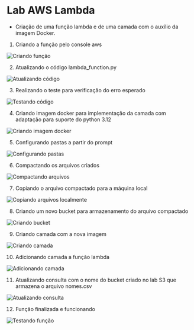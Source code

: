 # Lab AWS Lambda

- Criação de uma função lambda e de uma camada com o auxílio da imagem Docker.

1. Criando a função pelo console aws

![Criando função](capturas/criando-funcao.png)

2. Atualizando o código lambda_function.py

![Atualizando código](capturas/atualizando-codigo.png)

3. Realizando o teste para verificação do erro esperado

![Testando código](capturas/erro-esperado.png)

4. Criando imagem docker para implementação da camada com adaptação para suporte do python 3.12

![Criando imagem docker](capturas/criando-imagem.png)

5. Configurando pastas a partir do prompt

![Configurando pastas](capturas/configurando-pastas.png)

6. Compactando os arquivos criados

![Compactando arquivos](capturas/compactando-arquivos.png)

7. Copiando o arquivo compactado para a máquina local 

![Copiando arquivos localmente](capturas/arquivo-copiado.png)

8. Criando um novo bucket para armazenamento do arquivo compactado

![Criando bucket](capturas/novo-bucket.png)

9. Criando camada com a nova imagem 

![Criando camada](capturas/criando-camada.png)

10. Adicionando camada a função lambda

![Adicionando camada](capturas/adicionando-camada.png)

11. Atualizando consulta com o nome do bucket criado no lab S3 que armazena o arquivo nomes.csv

![Atualizando consulta](capturas/atualizando-funcao.png)

12. Função finalizada e funcionando 

![Testando função](capturas/finalizado.png)



